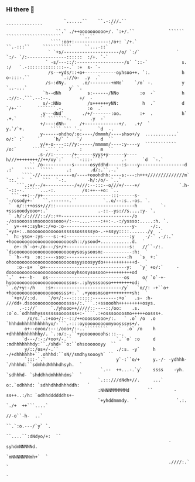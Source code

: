 ### Hi there 👋

```
                      `......``    ``.-:///.``                             ``````````````                          `    
                   ``.` ./++oooooooooo+/. `:+/.``             `````` `````````````````````       ``..``                 
                 ````:oo+:-------------:/o+: `/+.`                ``.-:::``     ```````````     ``...-::`               
                ` `+s/---------------------/o/ `:/`              ` `:/- `/:---------------::::::  :/+. `-`              
               ` -s/---::/:------------------/s` `::-`             s. :/   `.-::::::::::::::--.` :+  s- `-              
                /s--+yds/::+o+------------oyhsoo++. `:.            h   o-:::-.``            `.://o-  .y  .`             
               /s-:dNy.      .o/--------+mNo`    `/o` -.           y          `..-...`                y` `.             
              `h--dNh          s:------/NNo        :o  -`          h      .://:-.```.--:--.           +/  -             
              s/-:NNo          /s++++++yNN:         h  .`          d   `/+-``      ```````.-.         :o  .`            
             .y---dNd`       ./+/-------:oo.       :+  .           h` .+.`         `` ```````-.       .y  -`            
             +/---:dNh-     /+-------------+/.   .+/  `            y.`/`+.          ```` ``` `-.      `d  -.            
             y------ohdho/:o:----/dmmmh/----shso+/y  ............` o/:` :`     `     `h/` `   `/       d  ``            
             y/+-o----:://y:-----/mmmmm/----:y----y  ````````````  /o:`      `````.```.``      :       m  ``            
            .s-//:-------/+------syys+y------y----h///++++++++//++/oy`:`   ```-:::-` ``       .-      `d  `-.`          
         `` /o-----------s------osyddhd-----:s----y-----------------d .:`    ````  `````     .:       .d/:.``.-.`       
      ````-//------------o/----+ooohdhh:----s:---:h+++//////////////m` `::.` `  `    ```  `-:.        -h/:/o/- `..`     
    ```.:+/--/+-----------/+///:--:::--o///+/----+/               `.h-   `-::--.``````...-:.          /s:++--+o: `..    
  ```-++:--/y+--------------------------:::------s-           `-/osody+-`   ``.-------.``          `..o/--:s..-os. `.   
 `  o/::++oss+///::------------------------------h         `-+sssooodyooo+:.`                   .-::--ys://s....:y- `.  
 ` .h/:/:////:://::++---------------------------/o       -/ossooosssmsoooossooo+/:---....----:++:-.-:/yssso:.....:h. `. 
`  y+-++::syh+::/+o-:o--------------------------y-     -/:. `+ys+:..moooooooooooossssssosssssyo-.-+ssyy::::......./y  .`
`  h:-yso+-:ys----s:-+:------------------------:y    -/-` .-/:.`   +hooooooooooooooooooooooosh::/ysood+............d.  `
   o+-:h`-o+-/o---/s+/+------------------------s:   //``-/:.      `dsoooooooooooooooooooooooysosysoosm:-----------:h:  `
 ` `h--+s  :o::----sso:-----------------------:h   `s  +:`        ohoooooooooooooooooosooooosyysoosyydo++++++++++++d-  `
    :o--s+  `o+-------------------------------y:   `y` +o/:`     -dooooooooooooooooooosoooooyhsosysosooo++++++++++od   `
`.`  ++--h-   os-----------------------------os     o/ `o`-+-    hyooooooooooooooooooooossos-.:yhysssooso++++++++od:  ` 
` .o/+y:-/h    :s+--------------------------/y`   `o//: -+``o+  +hoooooooooooooooooossss+:.` .+yoosmsoo+++++++++sh:  `  
  `+o+//::d.    `/o+/:---::::::::---------:+o`   .s- :h- ///dd+.dsoooooooooooooosss+/:.```.:+ssooohh+++++++++osys.      
     .-:://`     `./yhsoo++/////::----::/oo:    .s. :o`o.`odhhmhysssssssoooosss+:-````.:+osssoooosmo+++++oosss+.        
        /o/s.`.:+oo+/:--::/++ooossosoo+/:.   ` .o` /o  .o `hhhdmhhhhhhhhhhyo/-```.-:::oyooooooooomyoosssys+/.           
       o+--oyoo/:--:/ooo+/:-..`````````    `  .o` /o    h  +dhhhhhhhhhhhy/. `.:o/:-.``+yoooooooohs:::--.                
      `d---/:-:/+oo+/-.``                 `.``o` :o     d  :mdhhhhhhhdy:``./shd+``o:``ohsooooooyy  ``                   
       y/::/os+/-.``                      ./:s. -y`     h  -/+dhhhhhh+``.ohhhd:``sN//smdhysoooyh` ``                    
       `:::-`.`                           y`-:``o/+     y.-/- -ydhhh- `/hhhhd:``sdmhhdNhhhdhsyh.  `                     
                                    `.--  ++...-.`y`    ssss    -yh. `sdhhhd- `shddhhdmhhhhdms`  `                      
                                   `.:::///dNdh+//.     ...`     o:.`odhhhd: `sdhhdhhdhhhddh:   `                       
                                   :NNNNMMMMMMd       ``        -ss++..:/h: `odhhddddddhs+-                             
                                   `+yhddmmmdy.  `               `.:. `./+  ++```....`                                  
                                                                     //-o``-h-  ..`                                     
                                                                 ``.`:o.---/`y` `.                                      
                                                             ``....``:dNdyo/+:  ``                                      
                                                              -syhdmNNNNNd.                                             
                                                             `mNNNNNNNmh+`  `                                           
                                                              .////:.`    `                                             
                                                                       `                                                
```
